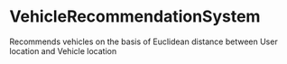 # VehicleRecommendationSystem
Recommends vehicles on the basis of Euclidean distance between User location and Vehicle location
